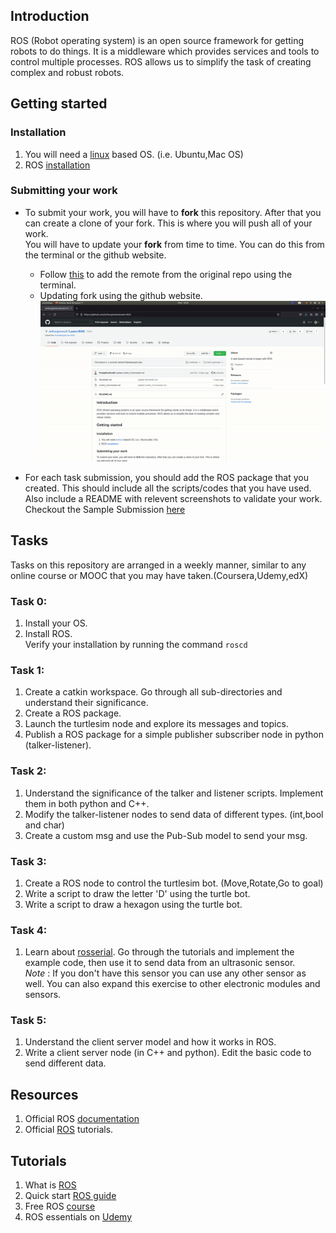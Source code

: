 ## Introduction
ROS (Robot operating system) is an open source framework for getting robots to do things. It is a middleware which provides services and tools to control multiple processes.  ROS allows us to simplify the task of creating complex and robust robots.

## Getting started  

### Installation  
1. You will need a [linux](https://ubuntu.com/tutorials/install-ubuntu-desktop#1-overview) based OS. (i.e. Ubuntu,Mac OS)  
2. ROS [installation](http://wiki.ros.org/noetic/Installation/Ubuntu)

### Submitting your work
* To submit your work, you will have to **fork** this repository. After that you can create a clone of your fork. This is where you will push all of your work.  
You will have to update your **fork** from time to time. You can do this from the terminal or the github website.  
   * Follow [this](https://gist.github.com/CristinaSolana/1885435) to add the remote from the original repo using the terminal.  
   * Updating fork using the github website.  
   ![](updateFork.gif)

* For each task submission, you should add the ROS package that you created. This should include all the scripts/codes that you have used. Also include a README with relevent screenshots to validate your work. Checkout the Sample Submission [here](Sample_Submission/README.md)  

## Tasks
Tasks on this repository are arranged in a weekly manner, similar to any online course or MOOC that you may have taken.(Coursera,Udemy,edX)  

### Task 0: 
1. Install your OS.  
2. Install ROS.  
   Verify your installation by running the command `roscd`  

### Task 1:  
1. Create a catkin workspace. Go through all sub-directories and understand their significance.  
2. Create a ROS package.  
3. Launch the turtlesim node and explore its messages and topics.  
4. Publish a ROS package for a simple publisher subscriber node in python (talker-listener).  

### Task 2:  
1. Understand the significance of the talker and listener scripts. Implement them in both python and C++. 
2. Modify the talker-listener nodes to send data of different types. (int,bool and char)  
3. Create a custom msg and use the Pub-Sub model to send your msg.  

### Task 3:  
1. Create a ROS node to control the turtlesim bot. (Move,Rotate,Go to goal)  
2. Write a script to draw the letter 'D' using the turtle bot.  
3. Write a script to draw a hexagon using the turtle bot.  

### Task 4:  
1. Learn about [rosserial](http://wiki.ros.org/rosserial). Go through the tutorials and implement the example code, then use it to send data from an ultrasonic sensor.  
*Note* : If you don't have this sensor you can use any other sensor as well. You can also expand this exercise to other electronic modules and sensors.  

### Task 5:  
1. Understand the client server model and how it works in ROS.  
2. Write a client server node (in C++ and python). Edit the basic code to send different data.  

## Resources  
1. Official ROS [documentation](http://wiki.ros.org/)
2. Official [ROS](http://wiki.ros.org/ROS/Tutorials) tutorials.  

## Tutorials  
1. What is [ROS](https://www.youtube.com/watch?v=8QfI5a7lTKU)  
2. Quick start [ROS guide](https://www.youtube.com/playlist?list=PLud1D2wIGgfpIyF_6pYBn-agISpbJjGpf)  
3. Free ROS [course](https://www.youtube.com/playlist?list=PLRG6WP3c31_U7TFGduEIJWVtkOw6AJjFf)  
4. ROS essentials on [Udemy](https://www.udemy.com/course/ros-essentials/)  
